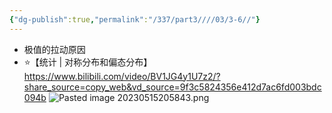 ```yaml
---
{"dg-publish":true,"permalink":"/337/part3////03/3-6//"}
---
```


- 极值的拉动原因
- ⭐【统计 | 对称分布和偏态分布】 https://www.bilibili.com/video/BV1JG4y1U7z2/?share_source=copy_web&vd_source=9f3c5824356e412d7ac6fd003bdc094b
![Pasted image 20230515205843.png](/img/user/image/Pasted%20image%2020230515205843.png)